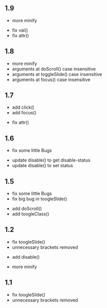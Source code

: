 ## 1.9
* more minify
- fix val()
- fix attr()

## 1.8
* more minify
* arguments at doScroll() case insensitive
* arguments at toggleSlide() case insensitive
* arguments at focus() case insensitive

## 1.7
+ add click()
+ add focus()
- fix attr()

## 1.6
- fix some little Bugs
+ update disable() to get disable-status
+ update disable() to set status

## 1.5
- fix some little Bugs
- fix big bug in toogleSlide()
+ add doScroll()
+ add toogleClass()

## 1.2
- fix toogleSlide()
- unnecessary brackets removed
+ add disable()
* more minify

## 1.1
- fix toogleSlide()
- unnecessary brackets removed
